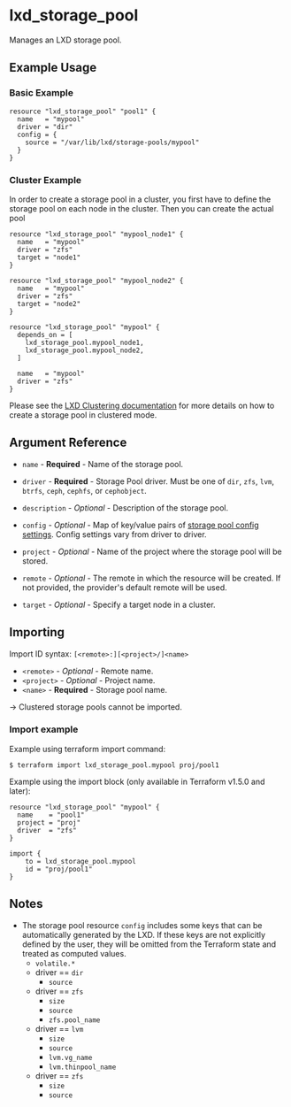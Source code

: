# lxd_storage_pool

Manages an LXD storage pool.

## Example Usage

### Basic Example

```hcl
resource "lxd_storage_pool" "pool1" {
  name   = "mypool"
  driver = "dir"
  config = {
    source = "/var/lib/lxd/storage-pools/mypool"
  }
}
```

### Cluster Example

In order to create a storage pool in a cluster, you first have to define
the storage pool on each node in the cluster. Then you can create the
actual pool

```hcl
resource "lxd_storage_pool" "mypool_node1" {
  name   = "mypool"
  driver = "zfs"
  target = "node1"
}

resource "lxd_storage_pool" "mypool_node2" {
  name   = "mypool"
  driver = "zfs"
  target = "node2"
}

resource "lxd_storage_pool" "mypool" {
  depends_on = [
    lxd_storage_pool.mypool_node1,
    lxd_storage_pool.mypool_node2,
  ]

  name   = "mypool"
  driver = "zfs"
}
```

Please see the [LXD Clustering documentation](https://documentation.ubuntu.com/lxd/en/latest/howto/cluster_config_storage/)
for more details on how to create a storage pool in clustered mode.

## Argument Reference

* `name`   - **Required** - Name of the storage pool.

* `driver` - **Required** - Storage Pool driver. Must be one of `dir`, `zfs`, `lvm`, `btrfs`, `ceph`, `cephfs`, or `cephobject`.

* `description` - *Optional* - Description of the storage pool.

* `config` - *Optional* - Map of key/value pairs of
	[storage pool config settings](https://documentation.ubuntu.com/lxd/en/latest/reference/storage_drivers/).
	Config settings vary from driver to driver.

* `project` - *Optional* - Name of the project where the storage pool will be stored.

* `remote` - *Optional* - The remote in which the resource will be created. If
	not provided, the provider's default remote will be used.

* `target` - *Optional* - Specify a target node in a cluster.

## Importing

Import ID syntax: `[<remote>:][<project>/]<name>`

* `<remote>` - *Optional* - Remote name.
* `<project>` - *Optional* - Project name.
* `<name>` - **Required** - Storage pool name.

-> Clustered storage pools cannot be imported.

### Import example

Example using terraform import command:

```shell
$ terraform import lxd_storage_pool.mypool proj/pool1
```

Example using the import block (only available in Terraform v1.5.0 and later):

```hcl
resource "lxd_storage_pool" "mypool" {
  name    = "pool1"
  project = "proj"
  driver  = "zfs"
}

import {
    to = lxd_storage_pool.mypool
    id = "proj/pool1"
}
```

## Notes

* The storage pool resource `config` includes some keys that can be automatically generated by the LXD.
  If these keys are not explicitly defined by the user, they will be omitted from the Terraform
  state and treated as computed values.
    - `volatile.*`
    - driver == `dir`
      + `source`
    - driver == `zfs`
      + `size`
      + `source`
      + `zfs.pool_name`
    - driver == `lvm`
      + `size`
      + `source`
      + `lvm.vg_name`
      + `lvm.thinpool_name`
    - driver == `zfs`
      + `size`
      + `source`
